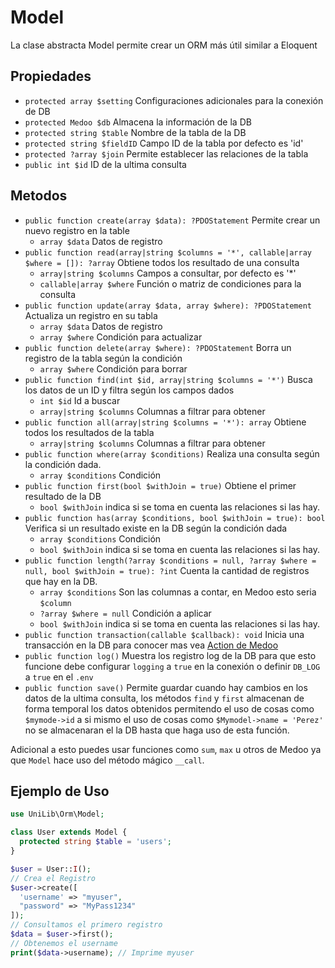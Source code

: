 # Model

La clase abstracta Model permite crear un ORM más útil similar a Eloquent

## Propiedades

- `protected array $setting` Configuraciones adicionales para la conexión de DB
- `protected Medoo $db` Almacena la información de la DB
- `protected string $table` Nombre de la tabla de la DB
- `protected string $fieldID` Campo ID de la tabla por defecto es 'id'
- `protected ?array $join` Permite establecer las relaciones de la tabla
- `public int $id` ID de la ultima consulta

## Metodos

- `public function create(array $data): ?PDOStatement` Permite crear un nuevo registro en la table
  - `array $data` Datos de  registro
- `public function read(array|string $columns = '*', callable|array $where = []): ?array`  Obtiene todos los resultado de una consulta
  - `array|string $columns` Campos a consultar, por defecto es '*'
  - `callable|array $where` Función o matriz de condiciones para la consulta
- `public function update(array $data, array $where): ?PDOStatement` Actualiza un registro en su tabla
  - `array $data` Datos de  registro
  - `array $where` Condición para actualizar
- `public function delete(array $where): ?PDOStatement` Borra un registro de la tabla según la condición
  - `array $where` Condición para borrar
- `public function find(int $id, array|string $columns = '*')` Busca los datos de un ID y filtra según los campos dados
  - `int $id` Id a buscar
  - `array|string $columns` Columnas a filtrar para obtener
- `public function all(array|string $columns = '*'): array` Obtiene todos los resultados de la tabla
  - `array|string $columns` Columnas a filtrar para obtener
- `public function where(array $conditions)` Realiza una consulta según la condición dada.
  - `array $conditions` Condición
- `public function first(bool $withJoin = true)` Obtiene el primer resultado de la DB
  - `bool $withJoin` indica si se toma en cuenta las relaciones si las hay.
- `public function has(array $conditions, bool $withJoin = true): bool` Verifica si un resultado existe en la DB según la condición dada
  - `array $conditions` Condición
  - `bool $withJoin` indica si se toma en cuenta las relaciones si las hay.
- `public function length(?array $conditions = null, ?array $where = null, bool $withJoin = true): ?int` Cuenta la cantidad de registros que hay en la DB.
  - `array $conditions` Son las columnas a contar, en Medoo esto seria `$column`
  - `?array $where = null` Condición a aplicar
  - `bool $withJoin` indica si se toma en cuenta las relaciones si las hay.
- `public function transaction(callable $callback): void` Inicia una transacción en la DB para conocer mas vea [Action de Medoo](https://medoo.in/api/action)
- `public function log()` Muestra los registro log de la DB para que esto funcione debe configurar `logging` a `true` en la conexión o definir `DB_LOG` a `true` en el `.env`
- `public function save()` Permite guardar cuando hay cambios en los datos de la ultima consulta, los métodos `find` y `first` almacenan de forma temporal los datos obtenidos permitendo el uso de cosas como `$mymode->id` a si mismo el uso de cosas como `$Mymodel->name = 'Perez'` no se almacenaran el la DB hasta que haga uso de esta función.

Adicional a esto puedes usar funciones como `sum`, `max` u otros de Medoo ya que `Model` hace uso del método mágico `__call`.

## Ejemplo de Uso

```php
use UniLib\Orm\Model;

class User extends Model {
  protected string $table = 'users';
}

$user = User::I();
// Crea el Registro
$user->create([
  'username' => "myuser",
  "password" => "MyPass1234"
]);
// Consultamos el primero registro
$data = $user->first();
// Obtenemos el username
print($data->username); // Imprime myuser
```
